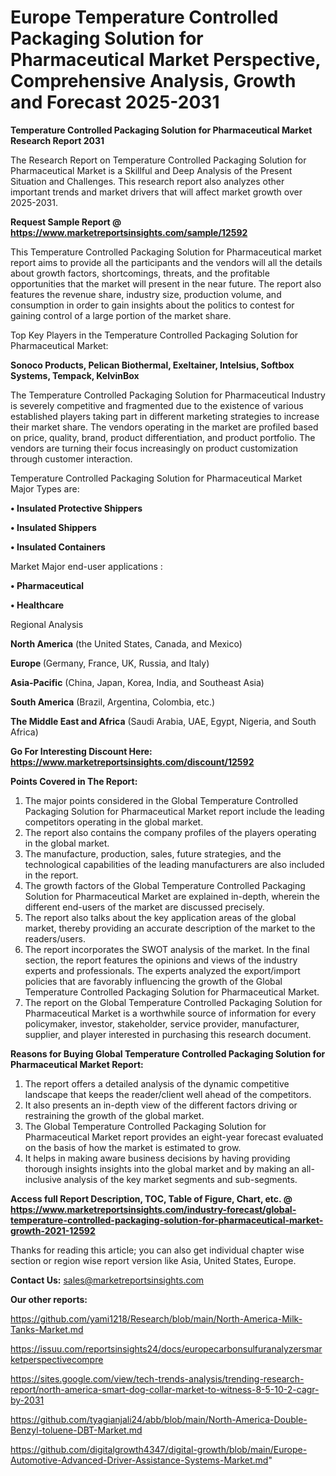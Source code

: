 # Europe Temperature Controlled Packaging Solution for Pharmaceutical Market Perspective, Comprehensive Analysis, Growth and Forecast 2025-2031

<strong>Temperature Controlled Packaging Solution for Pharmaceutical Market Research Report 2031</strong>

The Research Report on Temperature Controlled Packaging Solution for Pharmaceutical Market is a Skillful and Deep Analysis of the Present Situation and Challenges. This research report also analyzes other important trends and market drivers that will affect market growth over 2025-2031.

<strong>Request Sample Report @ <a href=https://www.marketreportsinsights.com/sample/12592>https://www.marketreportsinsights.com/sample/12592</a></strong>

This Temperature Controlled Packaging Solution for Pharmaceutical market report aims to provide all the participants and the vendors will all the details about growth factors, shortcomings, threats, and the profitable opportunities that the market will present in the near future. The report also features the revenue share, industry size, production volume, and consumption in order to gain insights about the politics to contest for gaining control of a large portion of the market share.

Top Key Players in the Temperature Controlled Packaging Solution for Pharmaceutical Market:

<strong>Sonoco Products, Pelican Biothermal, Exeltainer, Intelsius, Softbox Systems, Tempack, KelvinBox</strong>

The Temperature Controlled Packaging Solution for Pharmaceutical Industry is severely competitive and fragmented due to the existence of various established players taking part in different marketing strategies to increase their market share. The vendors operating in the market are profiled based on price, quality, brand, product differentiation, and product portfolio. The vendors are turning their focus increasingly on product customization through customer interaction.

Temperature Controlled Packaging Solution for Pharmaceutical Market Major Types are:

<strong>• Insulated Protective Shippers

• Insulated Shippers

• Insulated Containers</strong>

Market Major end-user applications :

<strong>• Pharmaceutical

• Healthcare</strong>

Regional Analysis

</u><strong><b>North America</b></strong> (the United States, Canada, and Mexico)

<strong><b>Europe </b></strong>(Germany, France, UK, Russia, and Italy)

<strong><b>Asia-Pacific</b></strong> (China, Japan, Korea, India, and Southeast Asia)

<strong><b>South America</b></strong> (Brazil, Argentina, Colombia, etc.)

<strong><b>The Middle East and Africa</b></strong> (Saudi Arabia, UAE, Egypt, Nigeria, and South Africa)

<strong>Go For Interesting Discount Here: <a href=https://www.marketreportsinsights.com/discount/12592>https://www.marketreportsinsights.com/discount/12592</a></strong>

<strong>Points Covered in The Report:</strong>
<ol>
  <li>The major points considered in the Global Temperature Controlled Packaging Solution for Pharmaceutical Market report include the leading competitors operating in the global market.</li>
  <li>The report also contains the company profiles of the players operating in the global market.</li>
  <li>The manufacture, production, sales, future strategies, and the technological capabilities of the leading manufacturers are also included in the report.</li>
  <li>The growth factors of the Global Temperature Controlled Packaging Solution for Pharmaceutical Market are explained in-depth, wherein the different end-users of the market are discussed precisely.</li>
  <li>The report also talks about the key application areas of the global market, thereby providing an accurate description of the market to the readers/users.</li>
  <li>The report incorporates the SWOT analysis of the market. In the final section, the report features the opinions and views of the industry experts and professionals. The experts analyzed the export/import policies that are favorably influencing the growth of the Global Temperature Controlled Packaging Solution for Pharmaceutical Market.</li>
  <li>The report on the Global Temperature Controlled Packaging Solution for Pharmaceutical Market is a worthwhile source of information for every policymaker, investor, stakeholder, service provider, manufacturer, supplier, and player interested in purchasing this research document.</li>
</ol>
<strong>Reasons for Buying Global Temperature Controlled Packaging Solution for Pharmaceutical Market Report:</strong>

<ol>
  <li>The report offers a detailed analysis of the dynamic competitive landscape that keeps the reader/client well ahead of the competitors.</li>
  <li>It also presents an in-depth view of the different factors driving or restraining the growth of the global market.</li>
  <li>The Global Temperature Controlled Packaging Solution for Pharmaceutical Market report provides an eight-year forecast evaluated on the basis of how the market is estimated to grow.</li>
  <li>It helps in making aware business decisions by having providing thorough insights insights into the global market and by making an all-inclusive analysis of the key market segments and sub-segments.</li>
</ol>
<strong>Access full Report Description, TOC, Table of Figure, Chart, etc. @ <a href=https://www.marketreportsinsights.com/industry-forecast/global-temperature-controlled-packaging-solution-for-pharmaceutical-market-growth-2021-12592>https://www.marketreportsinsights.com/industry-forecast/global-temperature-controlled-packaging-solution-for-pharmaceutical-market-growth-2021-12592</a></strong>


Thanks for reading this article; you can also get individual chapter wise section or region wise report version like Asia, United States, Europe.

<strong>Contact Us:</strong>
sales@marketreportsinsights.com

<strong>Our other reports:</strong>

<a href=https://github.com/yami1218/Research/blob/main/North-America-Milk-Tanks-Market.md>https://github.com/yami1218/Research/blob/main/North-America-Milk-Tanks-Market.md</a>

<a href=https://issuu.com/reportsinsights24/docs/europecarbonsulfuranalyzersmarketperspectivecompre>https://issuu.com/reportsinsights24/docs/europecarbonsulfuranalyzersmarketperspectivecompre</a>

<a href=https://sites.google.com/view/tech-trends-analysis/trending-research-report/north-america-smart-dog-collar-market-to-witness-8-5-10-2-cagr-by-2031>https://sites.google.com/view/tech-trends-analysis/trending-research-report/north-america-smart-dog-collar-market-to-witness-8-5-10-2-cagr-by-2031</a>

<a href=https://github.com/tyagianjali24/abb/blob/main/North-America-Double-Benzyl-toluene-DBT-Market.md>https://github.com/tyagianjali24/abb/blob/main/North-America-Double-Benzyl-toluene-DBT-Market.md</a>

<a href=https://github.com/digitalgrowth4347/digital-growth/blob/main/Europe-Automotive-Advanced-Driver-Assistance-Systems-Market.md>https://github.com/digitalgrowth4347/digital-growth/blob/main/Europe-Automotive-Advanced-Driver-Assistance-Systems-Market.md</a>"

